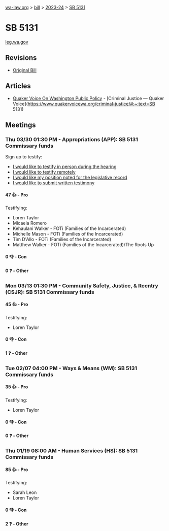 [wa-law.org](/) > [bill](/bill/) > [2023-24](/bill/2023-24/) > [SB 5131](/bill/2023-24/sb/5131/)

# SB 5131
[leg.wa.gov](https://app.leg.wa.gov/billsummary?BillNumber=5131&Year=2023&Initiative=false)

## Revisions
* [Original Bill](1/)

## Articles
* [Quaker Voice On Washington Public Policy](/org/quaker_voice_on_washington_public_policy/) - [Criminal Justice — Quaker Voice](https://www.quakervoicewa.org/criminal-justice/#:~:text=SB 5131)

## Meetings
### Thu 03/30 01:30 PM - Appropriations (APP): SB 5131 Commissary funds
Sign up to testify:
* [I would like to testify in person during the hearing](https://app.leg.wa.gov/csi/Testifier/Add?chamber=House&mId=31137&aId=154626&caId=22497&tId=1)
* [I would like to testify remotely](https://app.leg.wa.gov/csi/Testifier/Add?chamber=House&mId=31137&aId=154626&caId=22497&tId=2)
* [I would like my position noted for the legislative record](https://app.leg.wa.gov/csi/Testifier/Add?chamber=House&mId=31137&aId=154626&caId=22497&tId=3)
* [I would like to submit written testimony](https://app.leg.wa.gov/csi/Testifier/Add?chamber=House&mId=31137&aId=154626&caId=22497&tId=4)

#### 47 👍 - Pro
Testifying:
* Loren Taylor
* Micaela Romero
* Kehaulani Walker - FOTi (Families of the Incarcerated)
* Michelle Mason - FOTi (Families of the Incarcerated)
* Tim D'Allo - FOTi (Families of the Incarcerated)
* Matthew Walker - FOTi (Families of the Incarcerated)/The Roots Up

#### 0 👎 - Con

#### 0 ❓ - Other

### Mon 03/13 01:30 PM - Community Safety, Justice, & Reentry (CSJR): SB 5131 Commissary funds
#### 45 👍 - Pro
Testifying:
* Loren Taylor

#### 0 👎 - Con

#### 1 ❓ - Other

### Tue 02/07 04:00 PM - Ways & Means (WM): SB 5131 Commissary funds
#### 35 👍 - Pro
Testifying:
* Loren Taylor

#### 0 👎 - Con

#### 0 ❓ - Other

### Thu 01/19 08:00 AM - Human Services (HS): SB 5131 Commissary funds
#### 85 👍 - Pro
Testifying:
* Sarah Leon
* Loren Taylor

#### 0 👎 - Con

#### 2 ❓ - Other

